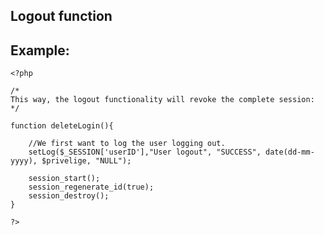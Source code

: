 
Logout function
-------

## Example:



    <?php
	
	/*
	This way, the logout functionality will revoke the complete session:
	*/ 

	function deleteLogin(){

		//We first want to log the user logging out.
		setLog($_SESSION['userID'],"User logout", "SUCCESS", date(dd-mm-yyyy), $privelige, "NULL");
		
		session_start();
        session_regenerate_id(true);
		session_destroy();
	}

	?>


	
